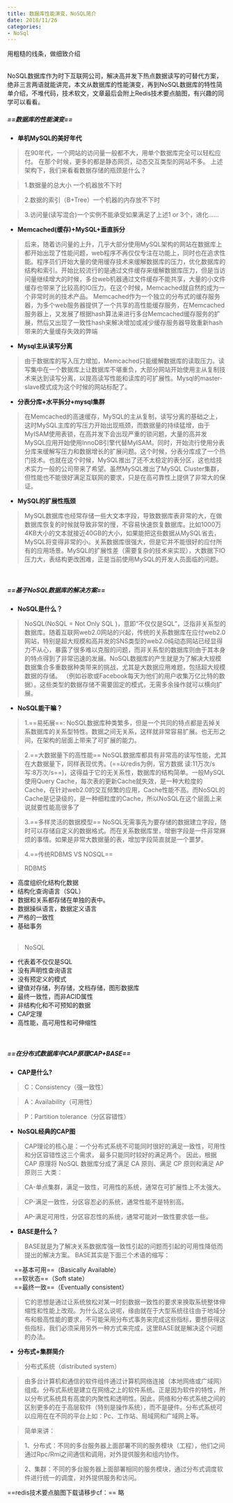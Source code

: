 ```yaml
---
title: 数据库性能演变，NoSQL简介
date: 2018/11/26
categories:
- NoSql
---
```

用粗糙的线条，做细致介绍
<br/>
<br/>

NoSQL数据库作为时下互联网公司，解决高并发下热点数据读写的可替代方案，绝非三言两语就能讲完，本文从数据库的性能演变，再到NoSQL数据库的特性简单介绍，不堆代码，技术软文，文章最后会附上Redis技术要点脑图，有兴趣的同学可以看看。
<!-- more -->

##### ==*数据库的性能演变*==
* **单机MySQL的美好年代**
> 在90年代，一个网站的访问量一般都不大，用单个数据库完全可以轻松应付。
在那个时候，更多的都是静态网页，动态交互类型的网站不多。
上述架构下，我们来看看数据存储的瓶颈是什么？

 > 1.数据量的总大小 一个机器放不下时

 > 2.数据的索引（B+Tree）一个机器的内存放不下时

 > 3.访问量(读写混合)一个实例不能承受如果满足了上述1 or 3个，进化......

* **Memcached(缓存)+MySQL+垂直拆分**
> 后来，随着访问量的上升，几乎大部分使用MySQL架构的网站在数据库上都开始出现了性能问题，web程序不再仅仅专注在功能上，同时也在追求性能。程序员们开始大量的使用缓存技术来缓解数据库的压力，优化数据库的结构和索引。开始比较流行的是通过文件缓存来缓解数据库压力，但是当访问量继续增大的时候，多台web机器通过文件缓存不能共享，大量的小文件缓存也带来了比较高的IO压力。在这个时候，Memcached就自然的成为一个非常时尚的技术产品。
> Memcached作为一个独立的分布式的缓存服务器，为多个web服务器提供了一个共享的高性能缓存服务，在Memcached服务器上，又发展了根据hash算法来进行多台Memcached缓存服务的扩展，然后又出现了一致性hash来解决增加或减少缓存服务器导致重新hash带来的大量缓存失效的弊端

* **Mysql主从读写分离**
> 由于数据库的写入压力增加，Memcached只能缓解数据库的读取压力。读写集中在一个数据库上让数据库不堪重负，大部分网站开始使用主从复制技术来达到读写分离，以提高读写性能和读库的可扩展性。Mysql的master-slave模式成为这个时候的网站标配了。

* **分表分库+水平拆分+mysql集群**
> 在Memcached的高速缓存，MySQL的主从复制，读写分离的基础之上，这时MySQL主库的写压力开始出现瓶颈，而数据量的持续猛增，由于MyISAM使用表锁，在高并发下会出现严重的锁问题，大量的高并发MySQL应用开始使用InnoDB引擎代替MyISAM。同时，开始流行使用分表分库来缓解写压力和数据增长的扩展问题。这个时候，分表分库成了一个热门技术。也就在这个时候，MySQL推出了还不太稳定的表分区，这也给技术实力一般的公司带来了希望。虽然MySQL推出了MySQL Cluster集群，但性能也不能很好满足互联网的要求，只是在高可靠性上提供了非常大的保证。

* **MySQL的扩展性瓶颈**
> MySQL数据库也经常存储一些大文本字段，导致数据库表非常的大，在做数据库恢复的时候就导致非常的慢，不容易快速恢复数据库。比如1000万4KB大小的文本就接近40GB的大小，如果能把这些数据从MySQL省去，MySQL将变得非常的小。关系数据库很强大，但是它并不能很好的应付所有的应用场景。MySQL的扩展性差（需要复杂的技术来实现），大数据下IO压力大，表结构更改困难，正是当前使用MySQL的开发人员面临的问题。

<br/>

##### ==*基于NoSQL数据库的解决方案*==
* **NoSQL是什么？**
> NoSQL(NoSQL = Not Only SQL )，意即“不仅仅是SQL”，泛指非关系型的数据库。随着互联网web2.0网站的兴起，传统的关系数据库在应付web2.0网站，特别是超大规模和高并发的SNS类型的web2.0纯动态网站已经显得力不从心，暴露了很多难以克服的问题，而非关系型的数据库则由于其本身的特点得到了非常迅速的发展。NoSQL数据库的产生就是为了解决大规模数据集合多重数据种类带来的挑战，尤其是大数据应用难题，包括超大规模数据的存储。
（例如谷歌或Facebook每天为他们的用户收集万亿比特的数据）。这些类型的数据存储不需要固定的模式，无需多余操作就可以横向扩展。

* **NoSQL能干嘛？**

 > 1.==易拓展==:
NoSQL数据库种类繁多，但是一个共同的特点都是去掉关系数据库的关系型特性。数据之间无关系，这样就非常容易扩展。也无形之间，在架构的层面上带来了可扩展的能力。

 > 2.==大数据量下的高性能==
NoSQL数据库都具有非常高的读写性能，尤其在大数据量下，同样表现优秀。(==以redis为例，官方数据 读:11万次/s 写:8万次/s==)，这得益于它的无关系性，数据库的结构简单。一般MySQL使用Query Cache，每次表的更新Cache就失效，是一种大粒度的Cache，在针对web2.0的交互频繁的应用，Cache性能不高。而NoSQL的Cache是记录级的，是一种细粒度的Cache，所以NoSQL在这个层面上来说就要性能高很多了<br/>

 > 3.==多样灵活的数据模型==
NoSQL无需事先为要存储的数据建立字段，随时可以存储自定义的数据格式。而在关系数据库里，增删字段是一件非常麻烦的事情。如果是非常大数据量的表，增加字段简直就是一个噩梦。

 > 4.==传统RDBMS VS NOSQL==

 > RDBMS
 - 高度组织化结构化数据<br/>
 - 结构化查询语言（SQL）<br/>
 - 数据和关系都存储在单独的表中。<br/>
 - 数据操纵语言，数据定义语言<br/>
 - 严格的一致性<br/>
 - 基础事务<br/><br/>

 > NoSQL
 - 代表着不仅仅是SQL<br/>
 - 没有声明性查询语言<br/>
 - 没有预定义的模式<br/>
 - 键值对存储，列存储，文档存储，图形数据库<br/>
 - 最终一致性，而非ACID属性<br/>
 - 非结构化和不可预知的数据<br/>
 - CAP定理<br/>
 - 高性能，高可用性和可伸缩性<br/>

<br/>

##### ==*在分布式数据库中CAP原理CAP+BASE*==

* **CAP是什么?**
 > C：Consistency（强一致性）

 > A：Availability（可用性）

 > P：Partition tolerance（分区容错性）

* **NoSQL经典的CAP图**

 > CAP理论的核心是：一个分布式系统不可能同时很好的满足一致性，可用性和分区容错性这三个需求，
最多只能同时较好的满足两个。
因此，根据 CAP 原理将 NoSQL 数据库分成了满足 CA 原则、满足 CP 原则和满足 AP 原则三 大类：

 > CA-单点集群，满足一致性，可用性的系统，通常在可扩展性上不太强大。

 > CP-满足一致性，分区容忍必的系统，通常性能不是特别高。

 > AP-满足可用性，分区容忍性的系统，通常可能对一致性要求低一些。

* **BASE是什么？**

 > BASE就是为了解决关系数据库强一致性引起的问题而引起的可用性降低而提出的解决方案。
BASE其实是下面三个术语的缩写：

    ==基本可用==（Basically Available）<br/>
    ==软状态==（Soft state）<br/>
    ==最终一致==（Eventually consistent）

 > 它的思想是通过让系统放松对某一时刻数据一致性的要求来换取系统整体伸缩性和性能上改观。为什么这么说呢，缘由就在于大型系统往往由于地域分布和极高性能的要求，不可能采用分布式事务来完成这些指标，要想获得这些指标，我们必须采用另外一种方式来完成，这里BASE就是解决这个问题的办法。

* **分布式+集群简介**

 > 分布式系统（distributed system）

 > 由多台计算机和通信的软件组件通过计算机网络连接（本地网络或广域网）组成。分布式系统是建立在网络之上的软件系统。正是因为软件的特性，所以分布式系统具有高度的内聚性和透明性。因此，网络和分布式系统之间的区别更多的在于高层软件（特别是操作系统），而不是硬件。分布式系统可以应用在在不同的平台上如：Pc、工作站、局域网和广域网上等。

 > 简单来讲：

 > 1、分布式：不同的多台服务器上面部署不同的服务模块（工程），他们之间通过Rpc/Rmi之间通信和调用，对外提供服务和组内协作。

 > 2、集群：不同的多台服务器上面部署相同的服务模块，通过分布式调度软件进行统一的调度，对外提供服务和访问。
 




==redis技术要点脑图下载请移步cf：==
略
